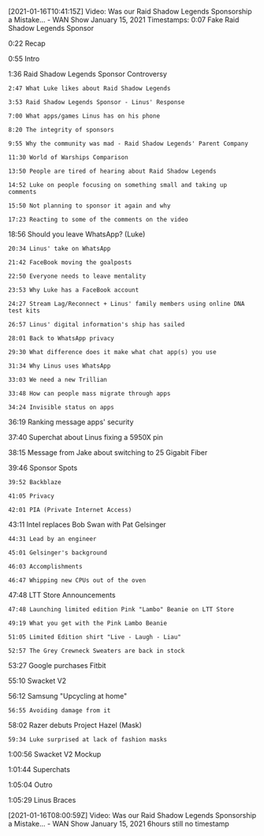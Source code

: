 [2021-01-16T10:41:15Z] Video: Was our Raid Shadow Legends Sponsorship a Mistake... - WAN Show January 15, 2021 
Timestamps: 
0:07 Fake Raid Shadow Legends Sponsor
0:22 Recap
0:55 Intro
1:36 Raid Shadow Legends Sponsor Controversy
	2:47 What Luke likes about Raid Shadow Legends
	3:53 Raid Shadow Legends Sponsor - Linus' Response
	7:00 What apps/games Linus has on his phone
	8:20 The integrity of sponsors
	9:55 Why the community was mad - Raid Shadow Legends' Parent Company
	11:30 World of Warships Comparison
	13:50 People are tired of hearing about Raid Shadow Legends
	14:52 Luke on people focusing on something small and taking up comments
	15:50 Not planning to sponsor it again and why
	17:23 Reacting to some of the comments on the video
18:56 Should you leave WhatsApp? (Luke)
	20:34 Linus' take on WhatsApp
	21:42 FaceBook moving the goalposts
	22:50 Everyone needs to leave mentality
	23:53 Why Luke has a FaceBook account
	24:27 Stream Lag/Reconnect + Linus' family members using online DNA test kits
	26:57 Linus' digital information's ship has sailed
	28:01 Back to WhatsApp privacy
	29:30 What difference does it make what chat app(s) you use
	31:34 Why Linus uses WhatsApp
	33:03 We need a new Trillian
	33:48 How can people mass migrate through apps
	34:24 Invisible status on apps
36:19 Ranking message apps' security
37:40 Superchat about Linus fixing a 5950X pin
38:15 Message from Jake about switching to 25 Gigabit Fiber
39:46 Sponsor Spots
	39:52 Backblaze
	41:05 Privacy
	42:01 PIA (Private Internet Access)
43:11 Intel replaces Bob Swan with Pat Gelsinger
	44:31 Lead by an engineer
	45:01 Gelsinger's background
	46:03 Accomplishments	
	46:47 Whipping new CPUs out of the oven
47:48 LTT Store Announcements
	47:48 Launching limited edition Pink "Lambo" Beanie on LTT Store
	49:19 What you get with the Pink Lambo Beanie
	51:05 Limited Edition shirt "Live - Laugh - Liau"
	52:57 The Grey Crewneck Sweaters are back in stock
53:27 Google purchases Fitbit
55:10 Swacket V2
56:12 Samsung "Upcycling at home"
	56:55 Avoiding damage from it
58:02 Razer debuts Project Hazel (Mask)
	59:34 Luke surprised at lack of fashion masks
1:00:56 Swacket V2 Mockup
1:01:44 Superchats
1:05:04 Outro
1:05:29 Linus Braces

[2021-01-16T08:00:59Z] Video: Was our Raid Shadow Legends Sponsorship a Mistake... - WAN Show January 15, 2021 
6hours still no timestamp

